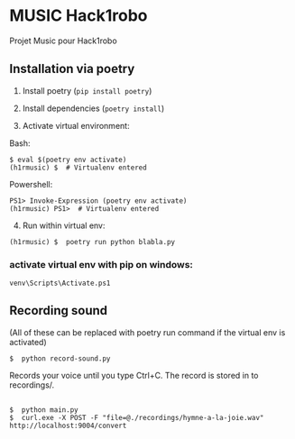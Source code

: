 # MUSIC Hack1robo

Projet Music pour Hack1robo

## Installation via poetry

1. Install poetry (`pip install poetry`)

2. Install dependencies (`poetry install`)

3. Activate virtual environment:

Bash:

```
$ eval $(poetry env activate)
(h1rmusic) $  # Virtualenv entered
```

Powershell:

```
PS1> Invoke-Expression (poetry env activate)
(h1rmusic) PS1>  # Virtualenv entered
```

4. Run within virtual env:

```
(h1rmusic) $  poetry run python blabla.py
```
### activate virtual env with pip on windows:
```
venv\Scripts\Activate.ps1

```
## Recording sound

(All of these can be replaced with poetry run command if the virtual env is activated)

```
$  python record-sound.py
```

Records your voice until you type Ctrl+C. The record is stored in to recordings/.

##

```
$  python main.py
$  curl.exe -X POST -F "file=@./recordings/hymne-a-la-joie.wav" http://localhost:9004/convert
```
